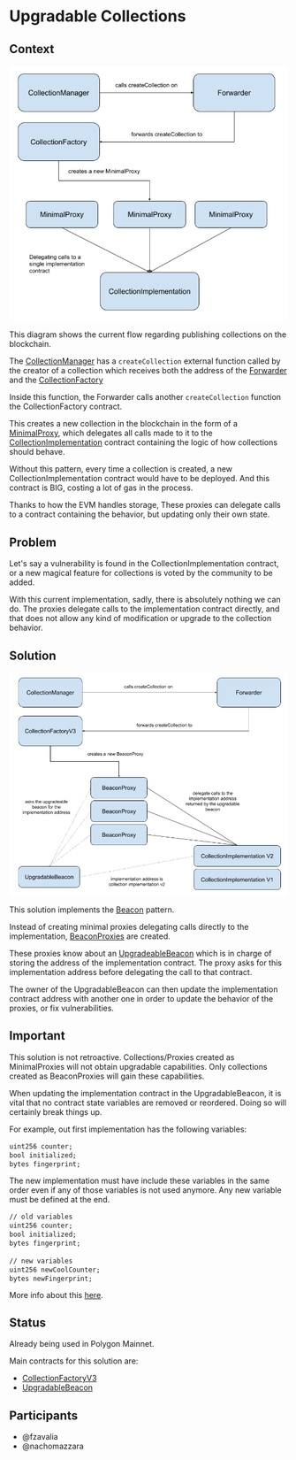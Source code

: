 # Upgradable Collections

## Context

![MinimalProxy](./resources/ADR-71/collection-creation-old-flow.png)

This diagram shows the current flow regarding publishing collections on the blockchain. 

The [CollectionManager](https://polygonscan.com/address/0x9D32AaC179153A991e832550d9F96441Ea27763A) has a `createCollection` external function called by the creator of a collection which receives both the address of the [Forwarder](https://polygonscan.com/address/0xBF6755A83C0dCDBB2933A96EA778E00b717d7004) and the [CollectionFactory](https://polygonscan.com/address/0xB549B2442b2BD0a53795BC5cDcBFE0cAF7ACA9f8)

Inside this function, the Forwarder calls another `createCollection` function the CollectionFactory contract.

This creates a new collection in the blockchain in the form of a [MinimalProxy](https://eips.ethereum.org/EIPS/eip-1167), which delegates all calls made to it to the [CollectionImplementation](https://polygonscan.com/address/0x006080C6061C4aF79b39Da0842a3a22A7b3f185e) contract containing the logic of how collections should behave.

Without this pattern, every time a collection is created, a new CollectionImplementation contract would have to be deployed. And this contract is BIG, costing a lot of gas in the process.

Thanks to how the EVM handles storage, These proxies can delegate calls to a contract containing the behavior, but updating only their own state.

## Problem

Let's say a vulnerability is found in the CollectionImplementation contract, or a new magical feature for collections is voted by the community to be added.

With this current implementation, sadly, there is absolutely nothing we can do. The proxies delegate calls to the implementation contract directly, and that does not allow any kind of modification or upgrade to the collection behavior.

## Solution

![BeaconProxy](./resources/ADR-71/collection-creation-new-flow.png)

This solution implements the [Beacon](https://docs.openzeppelin.com/contracts/3.x/api/proxy#beacon) pattern.

Instead of creating minimal proxies delegating calls directly to the implementation, [BeaconProxies](https://docs.openzeppelin.com/contracts/3.x/api/proxy#BeaconProxy) are created.

These proxies know about an [UpgradeableBeacon](https://docs.openzeppelin.com/contracts/3.x/api/proxy#UpgradeableBeacon) which is in charge of storing the address of the implementation contract. The proxy asks for this implementation address before delegating the call to that contract.

The owner of the UpgradableBeacon can then update the implementation contract address with another one in order to update the behavior of the proxies, or fix vulnerabilities.

## Important

This solution is not retroactive. Collections/Proxies created as MinimalProxies will not obtain upgradable capabilities. Only collections created as BeaconProxies will gain these capabilities.

When updating the implementation contract in the UpgradableBeacon, it is vital that no contract state variables are removed or reordered. Doing so will certainly break things up.

For example, out first implementation has the following variables:

```
uint256 counter;
bool initialized;
bytes fingerprint;
```

The new implementation must have include these variables in the same order even if any of those variables is not used anymore. Any new variable must be defined at the end.

```
// old variables
uint256 counter;
bool initialized;
bytes fingerprint;

// new variables
uint256 newCoolCounter;
bytes newFingerprint;
```

More info about this [here](https://docs.openzeppelin.com/upgrades-plugins/1.x/writing-upgradeable#modifying-your-contracts).

## Status

Already being used in Polygon Mainnet.

Main contracts for this solution are:

- [CollectionFactoryV3](https://polygonscan.com/address/0x3195e88aE10704b359764CB38e429D24f1c2f781)
- [UpgradableBeacon](https://polygonscan.com/address/0xDDb3781Fff645325C8896AA1F067bAa381607ecc)

## Participants

- @fzavalia
- @nachomazzara
